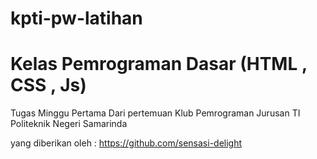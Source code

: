 # kpti-pw-latihan
# Kelas Pemrograman Dasar (HTML , CSS , Js)

Tugas Minggu Pertama Dari pertemuan Klub Pemrograman
Jurusan TI Politeknik Negeri Samarinda

yang diberikan oleh :
https://github.com/sensasi-delight

